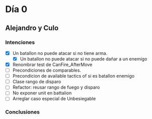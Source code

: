 ﻿# Día 0

## Alejandro y Culo

### Intenciones

- [x] Un batallon no puede atacar si no tiene arma.
    - [x] Un batallon no puede atacar si no puede dañar a un enemigo
- [x] Renombrar test de CanFire_AfterMove
- [ ] Precondiciones de comparables.
- [ ] Precondicion de available tactics of si es batallon enemigo
- [ ] Clase rango de disparo
- [ ] Refactor: reusar rango de fuego y disparo
- [ ] No exponer unit en battalion
- [ ] Arreglar caso especial de Unbesiegable

### Conclusiones